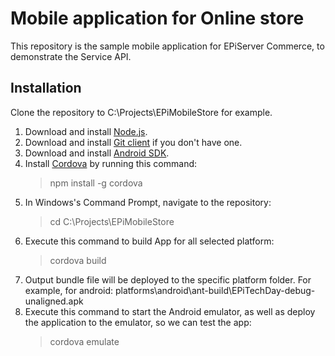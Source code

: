 Mobile application for Online store
=============================

This repository is the sample mobile application for EPiServer Commerce, to demonstrate the Service API.

Installation
------------

Clone the repository to C:\Projects\EPiMobileStore for example.

1.  Download and install [Node.js](http://nodejs.org/).
2.  Download and install [Git client](http://git-scm.com/) if you don't have one.
3.	Download and install [Android SDK](https://developer.android.com/sdk/index.html?hl=i).
4.  Install [Cordova](http://cordova.apache.org) by running this command:
	> npm install -g cordova
5.  In Windows's Command Prompt, navigate to the repository:
	> cd C:\Projects\EPiMobileStore
6.  Execute this command to build App for all selected platform:
	> cordova build
7.  Output bundle file will be deployed to the specific platform folder. For example, for android: platforms\android\ant-build\EPiTechDay-debug-unaligned.apk
8.	Execute this command to start the Android emulator, as well as deploy the application to the emulator, so we can test the app:
	> cordova emulate